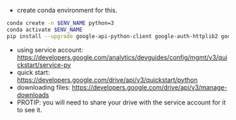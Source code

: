 - create conda environment for this.
```bash
conda create -n $ENV_NAME python=3
conda activate $ENV_NAME
pip install --upgrade google-api-python-client google-auth-httplib2 google-auth-oauthlib
```
- using service account: https://developers.google.com/analytics/devguides/config/mgmt/v3/quickstart/service-py
- quick start: https://developers.google.com/drive/api/v3/quickstart/python
- downloading files: https://developers.google.com/drive/api/v3/manage-downloads
- PROTIP: you will need to share your drive with the service account for it to see it.
